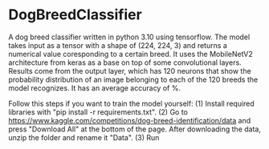 # DogBreedClassifier

A dog breed classifier written in python 3.10 using tensorflow. The model takes input as a tensor with a shape of (224, 224, 3) and returns a numerical value coresponding to a certain breed. It uses the MobileNetV2 architecture from keras as a base on top of some convolutional layers. Results come from the output layer, which has 120 neurons that show the probability distribution of an image belonging to each of the 120 breeds the model recognizes. It has an average accuracy of %.

Follow this steps if you want to train the model yourself:
  (1) Install required libraries with "pip install -r requirements.txt".
  (2) Go to https://www.kaggle.com/competitions/dog-breed-identification/data and press "Download All" at the bottom of the page. After downloading the data, unzip the folder and rename it "Data".
  (3) Run
